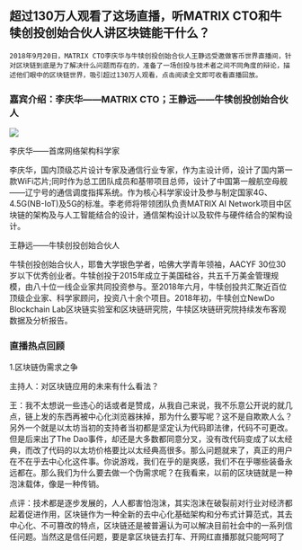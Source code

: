 ## 超过130万人观看了这场直播，听MATRIX CTO和牛犊创投创始合伙人讲区块链能干什么？

    2018年9月20日，MATRIX CTO李庆华与牛犊创投创始合伙人王静远受邀做客币世界直播间，针对区块链到底是为了解决什么问题而存在的，准备了一场创投与技术者之间不同角度的辩论，描述他们眼中的区块链世界，吸引超过130万人观看，点击阅读全文即可收看直播回放。


### 嘉宾介绍：李庆华——MATRIX CTO；王静远——牛犊创投创始合伙人


![](https://i.imgur.com/UwQeLmK.jpg)


李庆华——首席网络架构科学家

李庆华，国内顶级芯片设计专家及通信行业专家，作为主设计师，设计了国内第一款WiFi芯片;同时作为总工团队成员和基带项目总师，设计了中国第一艘航空母舰——辽宁号的通信调度指挥系统。作为核心科学家设计及参与制定国家4G、4.5G(NB-IoT)及5G的标准。李老师将带领团队负责MATRIX AI Network项目中区块链的架构及与人工智能结合的设计，通信架构设计以及软件与硬件结合的架构设计。

王静远——牛犊创投创始合伙人

牛犊创投创始合伙人，耶鲁大学银色学者，哈佛大学青年领袖，AACYF 30位30岁以下优秀创业者。牛犊创投于2015年成立于美国硅谷，共五千万美金管理规模，由八十位一线企业家共同投资参与。至2018年六月，牛犊创投共汇聚近百位顶级企业家、科学家顾问，投资八十余个项目。2018年初，牛犊创立NewDo Blockchain Lab区块链实验室和区块链研究院，牛犊区块链研究院持续发布客观数据及分析报告。


### 直播热点回顾

1.区块链伪需求之争

主持人：对区块链应用的未来有什么看法？

王：我不太想说一些违心的话或者是赞成，从我自己来说，我不乐意公开说的就几点，链上发的东西再被中心化浏览器抹掉，那为什么要写呢？这不是自欺欺人么？另外一个就是以太坊当初的支持者当初都是坚定认为代码即法律，代码不可更改。但是后来出了The Dao事件，却还是大多数都同意分叉，没有改代码变成了以太经典，而改了代码的以太坊价格要比以太经典高很多。那么问题就来了，真正的用户在不在乎去中心化这件事。你说游戏，我们在乎的是爽感，我们不在乎哪些装备永远都在。那么我们为什么要去做一个伪需求呢？在我看来，以前的区块链就是一种泡沫载体，像是一种传销。

点评：技术都是逐步发展的，人人都害怕泡沫，其实泡沫在破裂前对行业对经济都起着促进作用，区块链作为一种全新的去中心化基础架构和分布式计算范式，其去中心化、不可篡改的特点，区块链还是被普遍认为可以解决目前社会中的一系列信任问题。当然这是信任问题，要是拿区块链去打车、开网红直播那就只能呵呵了